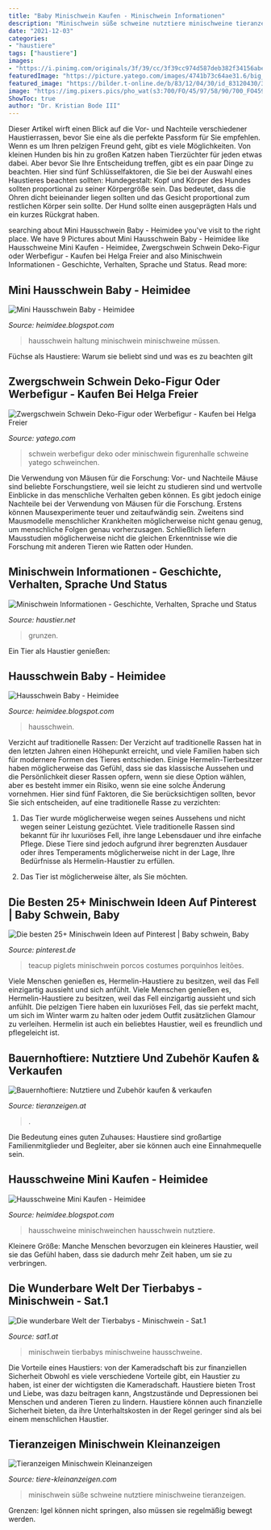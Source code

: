 ```yaml
---
title: "Baby Minischwein Kaufen - Minischwein Informationen"
description: "Minischwein süße schweine nutztiere minischweine tieranzeigen"
date: "2021-12-03"
categories:
- "haustiere"
tags: ["haustiere"]
images:
- "https://i.pinimg.com/originals/3f/39/cc/3f39cc974d587deb382f34156abee97c.jpg"
featuredImage: "https://picture.yatego.com/images/4741b73c64ae31.6/big_06709aad163ab1ade935d85d2c07c66c-kqh/zwergschwein-schwein-deko-figur-oder-werbefigur.jpg"
featured_image: "https://bilder.t-online.de/b/83/12/04/30/id_83120430/343h/c_raw/tid_da/minischwein-zeitweise-gab-es-einen-regelrechten-hype-um-die-haltung-von-minischweinen-aber-die-tiere-duerfen-nicht-in-wohngebieten-gehalten-werden-.jpg"
image: "https://img.pixers.pics/pho_wat(s3:700/FO/45/97/58/90/700_FO45975890_72bc1e0818ca45a191fd4f9f5e13c8a9.jpg,700,467,cms:2018/10/5bd1b6b8d04b8_220x50-watermark.png,over,480,417,jpg)/wall-murals-hausschwein.jpg.jpg"
ShowToc: true
author: "Dr. Kristian Bode III"
---
```



Dieser Artikel wirft einen Blick auf die Vor- und Nachteile verschiedener Haustierrassen, bevor Sie eine als die perfekte Passform für Sie empfehlen.
Wenn es um Ihren pelzigen Freund geht, gibt es viele Möglichkeiten. Von kleinen Hunden bis hin zu großen Katzen haben Tierzüchter für jeden etwas dabei. Aber bevor Sie Ihre Entscheidung treffen, gibt es ein paar Dinge zu beachten. Hier sind fünf Schlüsselfaktoren, die Sie bei der Auswahl eines Haustieres beachten sollten:
 Hundegestalt: Kopf und Körper des Hundes sollten proportional zu seiner Körpergröße sein. Das bedeutet, dass die Ohren dicht beieinander liegen sollten und das Gesicht proportional zum restlichen Körper sein sollte. Der Hund sollte einen ausgeprägten Hals und ein kurzes Rückgrat haben.

	

		
searching about Mini Hausschwein Baby - Heimidee you've visit to the right place. We have 9 Pictures about Mini Hausschwein Baby - Heimidee like Hausschweine Mini Kaufen - Heimidee, Zwergschwein Schwein Deko-Figur oder Werbefigur - Kaufen bei Helga Freier and also Minischwein Informationen - Geschichte, Verhalten, Sprache und Status. Read more:
		
    
## Mini Hausschwein Baby - Heimidee

<img loading=lazy src="https://bilder.t-online.de/b/83/12/04/30/id_83120430/343h/c_raw/tid_da/minischwein-zeitweise-gab-es-einen-regelrechten-hype-um-die-haltung-von-minischweinen-aber-die-tiere-duerfen-nicht-in-wohngebieten-gehalten-werden-.jpg" onerror="this.onerror=null;this.src='https://tse2.mm.bing.net/th?id=OIP.MlqJy11oBJM9Mzk5T_XoQAHaE7&amp;pid=15.1';" alt="Mini Hausschwein Baby - Heimidee">

_Source: heimidee.blogspot.com_

>hausschwein haltung minischwein minischweine müssen. 

	

Füchse als Haustiere: Warum sie beliebt sind und was es zu beachten gilt

    
## Zwergschwein Schwein Deko-Figur Oder Werbefigur - Kaufen Bei Helga Freier

<img loading=lazy src="https://picture.yatego.com/images/4741b73c64ae31.6/big_06709aad163ab1ade935d85d2c07c66c-kqh/zwergschwein-schwein-deko-figur-oder-werbefigur.jpg" onerror="this.onerror=null;this.src='https://tse4.mm.bing.net/th?id=OIP.iTcEd3bpzRpppIYw2Cce3QHaG-&amp;pid=15.1';" alt="Zwergschwein Schwein Deko-Figur oder Werbefigur - Kaufen bei Helga Freier">

_Source: yatego.com_

>schwein werbefigur deko oder minischwein figurenhalle schweine yatego schweinchen. 

	

Die Verwendung von Mäusen für die Forschung: Vor- und Nachteile
Mäuse sind beliebte Forschungstiere, weil sie leicht zu studieren sind und wertvolle Einblicke in das menschliche Verhalten geben können. Es gibt jedoch einige Nachteile bei der Verwendung von Mäusen für die Forschung. Erstens können Mausexperimente teuer und zeitaufwändig sein. Zweitens sind Mausmodelle menschlicher Krankheiten möglicherweise nicht genau genug, um menschliche Folgen genau vorherzusagen. Schließlich liefern Mausstudien möglicherweise nicht die gleichen Erkenntnisse wie die Forschung mit anderen Tieren wie Ratten oder Hunden.

    
## Minischwein Informationen - Geschichte, Verhalten, Sprache Und Status

<img loading=lazy src="https://www.haustier.net/wp-content/uploads/babyschwein-390x390.jpg" onerror="this.onerror=null;this.src='https://tse3.mm.bing.net/th?id=OIP.xiPrNlPhNQz2t_BIe-VXhQAAAA&amp;pid=15.1';" alt="Minischwein Informationen - Geschichte, Verhalten, Sprache und Status">

_Source: haustier.net_

>grunzen. 

	

Ein Tier als Haustier genießen:

    
## Hausschwein Baby - Heimidee

<img loading=lazy src="https://img.pixers.pics/pho_wat(s3:700/FO/45/97/58/90/700_FO45975890_72bc1e0818ca45a191fd4f9f5e13c8a9.jpg,700,467,cms:2018/10/5bd1b6b8d04b8_220x50-watermark.png,over,480,417,jpg)/wall-murals-hausschwein.jpg.jpg" onerror="this.onerror=null;this.src='https://tse2.mm.bing.net/th?id=OIP.5gFHQWHePX71d-i5wnKumAHaE8&amp;pid=15.1';" alt="Hausschwein Baby - Heimidee">

_Source: heimidee.blogspot.com_

>hausschwein. 

	

Verzicht auf traditionelle Rassen:
Der Verzicht auf traditionelle Rassen hat in den letzten Jahren einen Höhepunkt erreicht, und viele Familien haben sich für modernere Formen des Tieres entschieden. Einige Hermelin-Tierbesitzer haben möglicherweise das Gefühl, dass sie das klassische Aussehen und die Persönlichkeit dieser Rassen opfern, wenn sie diese Option wählen, aber es besteht immer ein Risiko, wenn sie eine solche Änderung vornehmen. Hier sind fünf Faktoren, die Sie berücksichtigen sollten, bevor Sie sich entscheiden, auf eine traditionelle Rasse zu verzichten:
1. Das Tier wurde möglicherweise wegen seines Aussehens und nicht wegen seiner Leistung gezüchtet. Viele traditionelle Rassen sind bekannt für ihr luxuriöses Fell, ihre lange Lebensdauer und ihre einfache Pflege. Diese Tiere sind jedoch aufgrund ihrer begrenzten Ausdauer oder ihres Temperaments möglicherweise nicht in der Lage, Ihre Bedürfnisse als Hermelin-Haustier zu erfüllen.

2. Das Tier ist möglicherweise älter, als Sie möchten.

    
## Die Besten 25+ Minischwein Ideen Auf Pinterest | Baby Schwein, Baby

<img loading=lazy src="https://i.pinimg.com/originals/3f/39/cc/3f39cc974d587deb382f34156abee97c.jpg" onerror="this.onerror=null;this.src='https://tse4.mm.bing.net/th?id=OIP.szbil3-Pvkujtu82IhKKwAHaFj&amp;pid=15.1';" alt="Die besten 25+ Minischwein Ideen auf Pinterest | Baby schwein, Baby">

_Source: pinterest.de_

>teacup piglets minischwein porcos costumes porquinhos leitões. 

	

Viele Menschen genießen es, Hermelin-Haustiere zu besitzen, weil das Fell einzigartig aussieht und sich anfühlt.
Viele Menschen genießen es, Hermelin-Haustiere zu besitzen, weil das Fell einzigartig aussieht und sich anfühlt. Die pelzigen Tiere haben ein luxuriöses Fell, das sie perfekt macht, um sich im Winter warm zu halten oder jedem Outfit zusätzlichen Glamour zu verleihen. Hermelin ist auch ein beliebtes Haustier, weil es freundlich und pflegeleicht ist.

    
## Bauernhoftiere: Nutztiere Und Zubehör Kaufen &amp; Verkaufen

<img loading=lazy src="https://www.tieranzeigen.at/bauernhoftiere/bauernhoftiere.jpg" onerror="this.onerror=null;this.src='https://tse3.mm.bing.net/th?id=OIP.CWwgBA60ELGm17c1SZVqCwHaFj&amp;pid=15.1';" alt="Bauernhoftiere: Nutztiere und Zubehör kaufen &amp; verkaufen">

_Source: tieranzeigen.at_

>. 

	

Die Bedeutung eines guten Zuhauses: Haustiere sind großartige Familienmitglieder und Begleiter, aber sie können auch eine Einnahmequelle sein.

    
## Hausschweine Mini Kaufen - Heimidee

<img loading=lazy src="https://tiere-kleinanzeigen.com/export/20120730194133.jpg" onerror="this.onerror=null;this.src='https://tse1.mm.bing.net/th?id=OIP.Noom9p1fEK-cG5MRNQLtnQHaFj&amp;pid=15.1';" alt="Hausschweine Mini Kaufen - Heimidee">

_Source: heimidee.blogspot.com_

>hausschweine minischweinchen hausschwein nutztiere. 

	

Kleinere Größe: Manche Menschen bevorzugen ein kleineres Haustier, weil sie das Gefühl haben, dass sie dadurch mehr Zeit haben, um sie zu verbringen.

    
## Die Wunderbare Welt Der Tierbabys - Minischwein - Sat.1

<img loading=lazy src="https://i3-img.sat1.de/pis/ezone/9e3bqgELB38wdEB0AB1fHPDQCtTDCJ4UYl_Ic-IXCoYylZ0mXauk1M9wuU4rv5_rLEYRvbq7E9XZCtzWfxsoeA0Sz1T9VGfjWNYgNltBLq940MrnjNDTOXJq6pvY-oMgCSUjtY69VevgJp4f4IHc2LrdcuFSzyS-RfkGiPIBW9LfM1Pj8-9mY3h16RMoERrse4Q4jWp_DP5SZIvPxO1RZ1OL-vFMfBm3LYjGpKSxOKE9C_14pFzl/profile:mag-max-1280x722" onerror="this.onerror=null;this.src='https://tse3.mm.bing.net/th?id=OIP.Uy6J5G36Dxcvg_3wJxLOpAHaEK&amp;pid=15.1';" alt="Die wunderbare Welt der Tierbabys - Minischwein - Sat.1">

_Source: sat1.at_

>minischwein tierbabys minischweine hausschweine. 

	

Die Vorteile eines Haustiers: von der Kameradschaft bis zur finanziellen Sicherheit
Obwohl es viele verschiedene Vorteile gibt, ein Haustier zu haben, ist einer der wichtigsten die Kameradschaft. Haustiere bieten Trost und Liebe, was dazu beitragen kann, Angstzustände und Depressionen bei Menschen und anderen Tieren zu lindern. Haustiere können auch finanzielle Sicherheit bieten, da ihre Unterhaltskosten in der Regel geringer sind als bei einem menschlichen Haustier.

    
## Tieranzeigen Minischwein Kleinanzeigen

<img loading=lazy src="https://www.tiere-kleinanzeigen.com/export/20110613143411.jpg" onerror="this.onerror=null;this.src='https://tse3.mm.bing.net/th?id=OIP.Ho2N4Kd0qC7NJ3flwgciqAHaFj&amp;pid=15.1';" alt="Tieranzeigen Minischwein Kleinanzeigen">

_Source: tiere-kleinanzeigen.com_

>minischwein süße schweine nutztiere minischweine tieranzeigen. 

	

Grenzen: Igel können nicht springen, also müssen sie regelmäßig bewegt werden.

